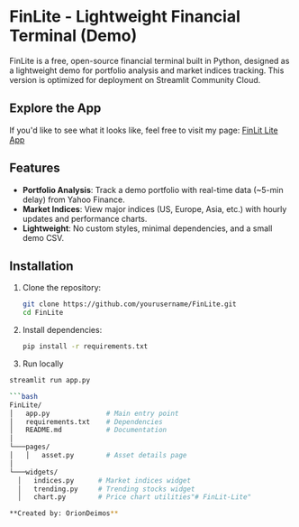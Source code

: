 # FinLite - Lightweight Financial Terminal (Demo)

FinLite is a free, open-source financial terminal built in Python, designed as a lightweight demo for portfolio analysis and market indices tracking. This version is optimized for deployment on Streamlit Community Cloud.

## Explore the App

If you'd like to see what it looks like, feel free to visit my page: [FinLit Lite App](https://finlit-lite.streamlit.app/)


## Features
- **Portfolio Analysis**: Track a demo portfolio with real-time data (~5-min delay) from Yahoo Finance.
- **Market Indices**: View major indices (US, Europe, Asia, etc.) with hourly updates and performance charts.
- **Lightweight**: No custom styles, minimal dependencies, and a small demo CSV.

## Installation
1. Clone the repository:
   ```bash
   git clone https://github.com/yourusername/FinLite.git
   cd FinLite
2. Install dependencies:
   ```bash 
   pip install -r requirements.txt
3. Run locally
  ```bash
streamlit run app.py

```bash
FinLite/
│   app.py              # Main entry point
│   requirements.txt    # Dependencies
│   README.md           # Documentation
│
└───pages/
│   │   asset.py        # Asset details page
│
└───widgets/
    │   indices.py      # Market indices widget
    │   trending.py     # Trending stocks widget
    │   chart.py        # Price chart utilities"# FinLit-Lite" 

**Created by: OrionDeimos**
